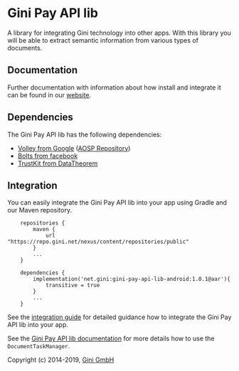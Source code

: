 Gini Pay API lib
================

A library for integrating Gini technology into other apps. With this library you will be able to extract semantic information
from various types of documents.

## Documentation

Further documentation with information about how install and integrate it can be found in our [website](https://developer.gini.net/gini-pay-api-lib-android/).

Dependencies
------------

The Gini Pay API lib has the following dependencies:

* [Volley from Google](http://developer.android.com/training/volley/index.html) ([AOSP Repository](https://android.googlesource.com/platform/frameworks/volley))
* [Bolts from facebook](https://github.com/BoltsFramework/Bolts-Android)
* [TrustKit from DataTheorem](https://github.com/datatheorem/TrustKit-Android)

Integration
-----------

You can easily integrate the Gini Pay API lib into your app using Gradle and our Maven repository.

```
    repositories {
        maven {
            url "https://repo.gini.net/nexus/content/repositories/public"
        }
        ...
    }
    
    dependencies {
        implementation('net.gini:gini-pay-api-lib-android:1.0.1@aar'){
            transitive = true
        }
        ...
    }

```

See the [integration guide](http://developer.gini.net/gini-pay-api-lib-android/) for detailed guidance how to 
integrate the Gini Pay API lib into your app.

See the [Gini Pay API lib documentation](http://developer.gini.net/gini-pay-api-lib-android/java-docs-release/net/gini/android/DocumentTaskManager.html)
for more details how to use the `DocumentTaskManager`.


Copyright (c) 2014-2019, [Gini GmbH](https://www.gini.net/)
